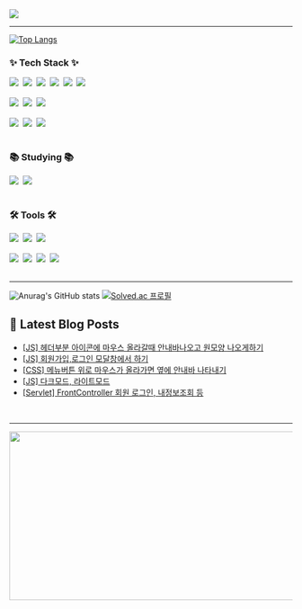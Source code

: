 <!-- <img src="https://capsule-render.vercel.app/api?type=rounded&height=300&color=0%:D26B94,100%:76B2D4&text=Hello!&fontColor=FFFFFF"> -->

<img src="https://capsule-render.vercel.app/api?type=waving&height=300&color=0%:D26B94,100%:76B2D4&text=Hello!&fontColor=FFFFFF">

<!--
## Hi there 👋
**iseuljang/iseuljang** is a ✨ _special_ ✨ repository because its `README.md` (this file) appears on your GitHub profile.

Here are some ideas to get you started:

- 🔭 I’m currently working on ...
- 🌱 I’m currently learning ...
- 👯 I’m looking to collaborate on ...
- 🤔 I’m looking for help with ...
- 💬 Ask me about ...
- 📫 How to reach me: ...
- 😄 Pronouns: ...
- ⚡ Fun fact: ...
-->



<hr>

[![Top Langs](https://github-readme-stats.vercel.app/api/top-langs/?username=iseuljang&layout=compact)](https://github.com/iseuljang/github-readme-stats)

<h3 align="left">✨ Tech Stack ✨</h3>
<div align="left">  
  <img src="https://img.shields.io/badge/html5-E34F26.svg?style=for-the-badge&logo=html5&logoColor=white" />&nbsp
  <img src="https://img.shields.io/badge/css3-1572B6.svg?style=for-the-badge&logo=css3&logoColor=white" />&nbsp
  <img src="https://img.shields.io/badge/javascript-F7DF1E.svg?style=for-the-badge&logo=javascript&logoColor=20232a" />&nbsp
  <img src="https://img.shields.io/badge/jquery-0769AD.svg?style=for-the-badge&logo=jquery&logoColor=white" />&nbsp
  <img src="https://img.shields.io/badge/Ajax-3186C0.svg?style=for-the-badge&logo=Ajax&logoColor=white" />&nbsp
  <img src="https://img.shields.io/badge/apache tomcat-F8DC75?style=for-the-badge&logo=apachetomcat&logoColor=black"/>&nbsp  
</div>

<br>

<div align="left">
  <img src="https://img.shields.io/badge/Java-D90C0F?style=for-the-badge&logo=Java&logoColor=white"/>&nbsp
  <img src="https://img.shields.io/badge/mysql-4479A1?style=for-the-badge&logo=mysql&logoColor=white"/>&nbsp 
  <img src="https://img.shields.io/badge/Python-14354C?style=for-the-badge&logo=python&logoColor=white" />&nbsp 
</div>

<br>
<div align="left">
  <img src="https://img.shields.io/badge/pandas-150458.svg?style=for-the-badge&logo=pandas&logoColor=white" />&nbsp
  <img src="https://img.shields.io/badge/numpy-4d77cf.svg?style=for-the-badge&logo=numpy&logoColor=white" />&nbsp
  <img src="https://img.shields.io/badge/Matplotlib-11557c.svg?style=for-the-badge&logo=Matplotlib&logoColor=white" />&nbsp  
</div>

<br>

<h3 align="left">📚 Studying 📚</h3>
<div align="left">
  <img src="https://img.shields.io/badge/Java-D90C0F?style=for-the-badge&logo=Java&logoColor=white"/>&nbsp
  <img src="https://img.shields.io/badge/Spring-6DB33F?style=for-the-badge&logo=Spring&logoColor=white"/>&nbsp
  
  <!--
  <img src="https://img.shields.io/badge/springboot-6DB33F?style=for-the-badge&logo=springboot&logoColor=white" />&nbsp  
  <img src="https://img.shields.io/badge/kotlin-7F52FF?style=for-the-badge&logo=kotlin&logoColor=white" />&nbsp  
  <img src="https://img.shields.io/badge/typescript-007ACC.svg?style=for-the-badge&logo=typescript&logoColor=white" />&nbsp 
  -->
</div>

<br>

<h3 align="left">🛠 Tools 🛠</h3>
<div align="left">
  <img src="https://img.shields.io/badge/Eclipse IDE-2C2255.svg?style=for-the-badge&logo=EclipseIDE&logoColor=white" />&nbsp
  <img src="https://img.shields.io/badge/spyder IDE-FF0000.svg?style=for-the-badge&logo=spyderide&logoColor=white" />&nbsp
  <img src="https://img.shields.io/badge/anaconda-44A833.svg?style=for-the-badge&logo=anaconda&logoColor=white" />&nbsp
</div>

<br>

<div align="left">
  <img src="https://img.shields.io/badge/subversion-809CC9.svg?style=for-the-badge&logo=subversion&logoColor=white" />&nbsp
  <img src="https://img.shields.io/badge/git-F05033.svg?style=for-the-badge&logo=git&logoColor=white" />&nbsp
  <img src="https://img.shields.io/badge/github-181717.svg?style=for-the-badge&logo=github&logoColor=white" />&nbsp
  <img src="https://img.shields.io/badge/Notion-F3F3F3.svg?style=for-the-badge&logo=notion&logoColor=black" />&nbsp
</div>

<br>
<hr>


![Anurag's GitHub stats](https://github-readme-stats.vercel.app/api?username=iseuljang&theme=transparent&show_icons=true)
[![Solved.ac 프로필](http://mazassumnida.wtf/api/v2/generate_badge?boj=gyr0204)](https://solved.ac/gyr0204/)

## 📕 Latest Blog Posts

- [[JS] 헤더부분 아이콘에 마우스 올라갈때 안내바나오고 원모양 나오게하기](https://sgktn0204.tistory.com/entry/JS-%ED%97%A4%EB%8D%94%EB%B6%80%EB%B6%84-%EC%95%84%EC%9D%B4%EC%BD%98%EC%97%90-%EB%A7%88%EC%9A%B0%EC%8A%A4-%EC%98%AC%EB%9D%BC%EA%B0%88%EB%95%8C-%EC%95%88%EB%82%B4%EB%B0%94%EB%82%98%EC%98%A4%EA%B3%A0-%EC%9B%90%EB%AA%A8%EC%96%91-%EB%82%98%EC%98%A4%EA%B2%8C%ED%95%98%EA%B8%B0)
- [[JS] 회원가입,로그인 모달창에서 하기](https://sgktn0204.tistory.com/entry/JS-%ED%9A%8C%EC%9B%90%EA%B0%80%EC%9E%85%EB%A1%9C%EA%B7%B8%EC%9D%B8-%EB%AA%A8%EB%8B%AC%EC%B0%BD%EC%97%90%EC%84%9C-%ED%95%98%EA%B8%B0)
- [[CSS] 메뉴버튼 위로 마우스가 올라가면 옆에 안내바 나타내기](https://sgktn0204.tistory.com/entry/CSS-%EB%A9%94%EB%89%B4%EB%B2%84%ED%8A%BC-%EC%9C%84%EB%A1%9C-%EB%A7%88%EC%9A%B0%EC%8A%A4%EA%B0%80-%EC%98%AC%EB%9D%BC%EA%B0%80%EB%A9%B4-%EC%98%86%EC%97%90-%EC%95%88%EB%82%B4%EB%B0%94-%EB%82%98%ED%83%80%EB%82%B4%EA%B8%B0)
- [[JS] 다크모드, 라이트모드](https://sgktn0204.tistory.com/entry/JS-%EB%8B%A4%ED%81%AC%EB%AA%A8%EB%93%9C-%EB%9D%BC%EC%9D%B4%ED%8A%B8%EB%AA%A8%EB%93%9C)
- [[Servlet] FrontController 회원 로그인, 내정보조회 등](https://sgktn0204.tistory.com/entry/Servlet-FrontController-%ED%9A%8C%EC%9B%90-%EB%A1%9C%EA%B7%B8%EC%9D%B8-%EB%82%B4%EC%A0%95%EB%B3%B4%EC%A1%B0%ED%9A%8C-%EB%93%B1)

<br>
<hr>

<a href="https://github.com/devxb/gitanimals">
<img
  src="https://render.gitanimals.org/farms/iseuljang"
  width="600"
  height="300"
/>
</a>

